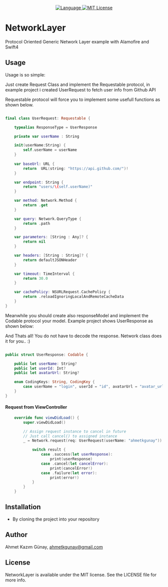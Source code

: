 <p align="center">
<a href="https://swift.org">
<img src="http://img.shields.io/badge/Swift-4.0-brightgreen.svg" alt="Language">
</a>  <a href="https://github.com/ahmetkgunay/NetworkLayer/blob/master/LICENSE">
<img src="https://img.shields.io/badge/license-MIT-blue.svg" alt="MIT License">
</a>
</p>

# NetworkLayer
Protocol Oriented Generic Network Layer example with Alamofire and Swift4


## Usage

Usage is so simple:

Just create Request Class and implement the Requestable protocol, in example project i created UserRequest to fetch user info from Github API

Requestable protocol will force you to implement some usefull functions as shown below.


```swift

final class UserRequest: Requestable {

    typealias ResponseType = UserResponse

    private var userName : String

    init(userName:String) {
        self.userName = userName
    }
    
    var baseUrl: URL {
        return  URL(string: "https://api.github.com/")!
    }

    var endpoint: String {
        return "users/\(self.userName)"
    }

    var method: Network.Method {
        return .get
    }

    var query: Network.QueryType {
        return .path
    }

    var parameters: [String : Any]? {
        return nil
    }

    var headers: [String : String]? {
        return defaultJSONHeader
    }

    var timeout: TimeInterval {
        return 30.0
    }

    var cachePolicy: NSURLRequest.CachePolicy {
        return .reloadIgnoringLocalAndRemoteCacheData
    }
}

```

Meanwhile you should create also responseModel and implement the Codable protocol your model. Example project shows UserResponse as shown below:

And Thats all! You do not have to decode the response. Network class does it for you.. :)

```swift

public struct UserResponse: Codable {

    public let userName: String?
    public let userId: Int?
    public let avatarUrl: String?

    enum CodingKeys: String, CodingKey {
        case userName = "login", userId = "id", avatarUrl = "avatar_url"
    }
}


```

#### Request from ViewController

```swift
    override func viewDidLoad() {
        super.viewDidLoad()

        // Assign request instance to cancel in future
        // Just call cancel() to assigned instance
        _ = Network.request(req: UserRequest(userName: "ahmetkgunay")) { (result) in

            switch result {
                case .success(let userResponse):
                    print(userResponse)
                case .cancel(let cancelError):
                    print(cancelError!)
                case .failure(let error):
                    print(error!)
            }
        }
    }

```

## Installation

- By cloning the project into your repository


## Author

Ahmet Kazım Günay, ahmetkgunay@gmail.com

## License

NetworkLayer is available under the MIT license. See the LICENSE file for more info.



